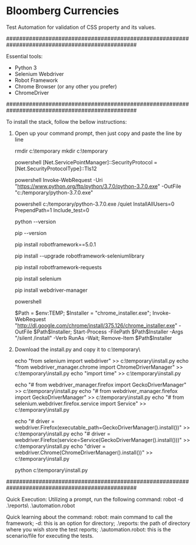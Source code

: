 # Bloomberg Currencies
Test Automation for validation of CSS property and its values.

################################################################################################

Essential tools:
- Python 3
- Selenium Webdriver
- Robot Framework
- Chrome Browser (or any other you prefer)
- ChromeDriver

################################################################################################

To install the stack, follow the bellow instructions:

1. Open up your command prompt, then just copy and paste the line by line

      rmdir c:\temporary
      mkdir c:\temporary

      powershell [Net.ServicePointManager]::SecurityProtocol = [Net.SecurityProtocolType]::Tls12

      powershell Invoke-WebRequest -Uri "https://www.python.org/ftp/python/3.7.0/python-3.7.0.exe" -OutFile "c:/temporary/python-3.7.0.exe"

      powershell c:/temporary/python-3.7.0.exe /quiet InstallAllUsers=0 PrependPath=1 Include_test=0

      python --version

      pip --version

      pip install robotframework==5.0.1

      pip install --upgrade robotframework-seleniumlibrary

      pip install robotframework-requests

      pip install selenium

      pip install webdriver-manager

      powershell

      $Path = $env:TEMP; $Installer = "chrome_installer.exe"; Invoke-WebRequest "http://dl.google.com/chrome/install/375.126/chrome_installer.exe" -OutFile $Path\$Installer; Start-Process -FilePath $Path\$Installer -Args "/silent /install" -Verb RunAs -Wait; Remove-Item $Path\$Installer

2. Download the install.py and copy it to c:\temporary\

      echo "from selenium import webdriver" >> c:\temporary\install.py
      echo "from webdriver_manager.chrome import ChromeDriverManager" >> c:\temporary\install.py
      echo "import time" >> c:\temporary\install.py

      echo "# from webdriver_manager.firefox import GeckoDriverManager" >> c:\temporary\install.py
      echo "# from webdriver_manager.firefox import GeckoDriverManager" >> c:\temporary\install.py
      echo "# from selenium.webdriver.firefox.service import Service" >> c:\temporary\install.py

      echo "# driver = webdriver.Firefox(executable_path=GeckoDriverManager().install())" >> c:\temporary\install.py
      echo "# driver = webdriver.Firefox(service=Service(GeckoDriverManager().install()))" >> c:\temporary\install.py
      echo "driver = webdriver.Chrome(ChromeDriverManager().install())" >> c:\temporary\install.py

      python c:\temporary\install.py

################################################################################################

Quick Execution:
Utilizing a prompt, run the following command:
robot -d .\reports\ .\automation.robot

Quick learning about the command:
robot: main command to call the framework;
-d: this is an option for directory;
.\reports\: the path of directory where you wish store the test reports;
.\automation.robot: this is the scenario/file for executing the tests.
